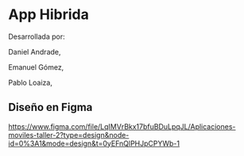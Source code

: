 # App Hibrida
Desarrollada por: 

Daniel Andrade,

Emanuel Gómez,

Pablo Loaiza,

## Diseño en Figma
https://www.figma.com/file/LqIMVrBkx17bfuBDuLpqJL/Aplicaciones-moviles-taller-2?type=design&node-id=0%3A1&mode=design&t=0yEFnQlPHJpCPYWb-1
